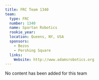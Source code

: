 ```yaml
---
title: FRC Team 1340
team:
  type: FRC
  number: 1340
  name: Spartan Robotics
  rookie_year: 
  location: Queens, NY, USA
  sponsors:
    - Bezos
    - Pershing Square
  links:
    Website: http://www.adamsrobotics.org
---
```

No content has been added for this team